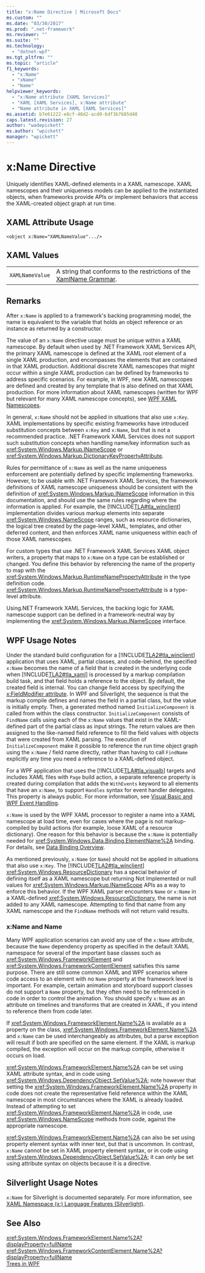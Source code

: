 ```yaml
---
title: "x:Name Directive | Microsoft Docs"
ms.custom: ""
ms.date: "03/30/2017"
ms.prod: ".net-framework"
ms.reviewer: ""
ms.suite: ""
ms.technology: 
  - "dotnet-wpf"
ms.tgt_pltfrm: ""
ms.topic: "article"
f1_keywords: 
  - "x:Name"
  - "xName"
  - "Name"
helpviewer_keywords: 
  - "x:Name attribute [XAML Services]"
  - "XAML [XAML Services], x:Name attribute"
  - "Name attribute in XAML [XAML Services]"
ms.assetid: b7e61222-e8cf-48d2-acd0-6df3b7685d48
caps.latest.revision: 27
author: "wadepickett"
ms.author: "wpickett"
manager: "wpickett"
---
```

# x:Name Directive
Uniquely identifies XAML-defined elements in a XAML namescope. XAML namescopes and their uniqueness models can be applied to the instantiated objects, when frameworks provide APIs or implement behaviors that access the XAML-created object graph at run time.  
  
## XAML Attribute Usage  
  
```xaml  
<object x:Name="XAMLNameValue".../>  
```  
  
## XAML Values  
  
|||  
|-|-|  
|`XAMLNameValue`|A string that conforms to the restrictions of the [XamlName Grammar](../../../docs/framework/xaml-services/xamlname-grammar.md).|  
  
## Remarks  
 After `x:Name` is applied to a framework's backing programming model, the name is equivalent to the variable that holds an object reference or an instance as returned by a constructor.  
  
 The value of an `x:Name` directive usage must be unique within a XAML namescope. By default when used by .NET Framework XAML Services API, the primary XAML namescope is defined at the XAML root element of a single XAML production, and encompasses the elements that are contained in that XAML production. Additional discrete XAML namescopes that might occur within a single XAML production can be defined by frameworks to address specific scenarios. For example, in WPF, new XAML namescopes are defined and created by any template that is also defined on that XAML production. For more information about XAML namescopes (written for WPF but relevant for many XAML namescope concepts), see [WPF XAML Namescopes](../../../docs/framework/wpf/advanced/wpf-xaml-namescopes.md).  
  
 In general, `x:Name` should not be applied in situations that also use `x:Key`. XAML implementations by specific existing frameworks have introduced substitution concepts between `x:Key` and `x:Name`, but that is not a recommended practice. .NET Framework XAML Services does not support such substitution concepts when handling name/key information such as <xref:System.Windows.Markup.INameScope> or <xref:System.Windows.Markup.DictionaryKeyPropertyAttribute>.  
  
 Rules for permittance of `x:Name` as well as the name uniqueness enforcement are potentially defined by specific implementing frameworks. However, to be usable with .NET Framework XAML Services, the framework definitions of XAML namescope uniqueness should be consistent with the definition of <xref:System.Windows.Markup.INameScope> information in this documentation, and should use the same rules regarding where the information is applied. For example, the [!INCLUDE[TLA#tla_winclient](../../../includes/tlasharptla-winclient-md.md)] implementation divides various markup elements into separate <xref:System.Windows.NameScope> ranges, such as resource dictionaries, the logical tree created by the page-level XAML, templates, and other deferred content, and then enforces XAML name uniqueness within each of those XAML namescopes.  
  
 For custom types that use .NET Framework XAML Services XAML object writers, a property that maps to `x:Name` on a type can be established or changed. You define this behavior by referencing the name of the property to map with the <xref:System.Windows.Markup.RuntimeNamePropertyAttribute> in the type definition code.  <xref:System.Windows.Markup.RuntimeNamePropertyAttribute> is a type-level attribute.  
  
 Using.NET Framework XAML Services, the backing logic for XAML namescope support can be defined in a framework-neutral way by implementing the <xref:System.Windows.Markup.INameScope> interface.  
  
## WPF Usage Notes  
 Under the standard build configuration for a [!INCLUDE[TLA2#tla_winclient](../../../includes/tla2sharptla-winclient-md.md)] application that uses XAML, partial classes, and code-behind, the specified `x:Name` becomes the name of a field that is created in the underlying code when [!INCLUDE[TLA2#tla_xaml](../../../includes/tla2sharptla-xaml-md.md)] is processed by a markup compilation build task, and that field holds a reference to the object. By default, the created field is internal. You can change field access by specifying the [x:FieldModifier attribute](../../../docs/framework/xaml-services/x-fieldmodifier-directive.md). In WPF and Silverlight, the sequence is that the markup compile defines and names the field in a partial class, but the value is initially empty. Then, a generated method named `InitializeComponent` is called from within the class constructor. `InitializeComponent` consists of `FindName` calls using each of the `x:Name` values that exist in the XAML-defined part of the partial class as input strings. The return values are then assigned to the like-named field reference to fill the field values with objects that were created from XAML parsing. The execution of `InitializeComponent` make it possible to reference the run time object graph using the `x:Name` / field name directly, rather than having to call `FindName` explicitly any time you need a reference to a XAML-defined object.  
  
 For a WPF application that uses the [!INCLUDE[TLA#tla_visualb](../../../includes/tlasharptla-visualb-md.md)] targets and includes XAML files with `Page` build action, a separate reference property is created during compilation that adds the `WithEvents` keyword to all elements that have an `x:Name`, to support `Handles` syntax for event handler delegates. This property is always public. For more information, see [Visual Basic and WPF Event Handling](../../../docs/framework/wpf/advanced/visual-basic-and-wpf-event-handling.md).  
  
 `x:Name` is used by the WPF XAML processor to register a name into a XAML namescope at load time, even for cases where the page is not markup-compiled by build actions (for example, loose XAML of a resource dictionary). One reason for this behavior is because the `x:Name` is potentially needed for <xref:System.Windows.Data.Binding.ElementName%2A> binding. For details, see [Data Binding Overview](../../../docs/framework/wpf/data/data-binding-overview.md).  
  
 As mentioned previously, `x:Name` (or `Name`) should not be applied in situations that also use `x:Key`. The [!INCLUDE[TLA2#tla_winclient](../../../includes/tla2sharptla-winclient-md.md)] <xref:System.Windows.ResourceDictionary> has a special behavior of defining itself as a XAML namescope but returning Not Implemented or null values for <xref:System.Windows.Markup.INameScope> APIs as a way to enforce this behavior. If the WPF XAML parser encounters `Name` or `x:Name` in a XAML-defined <xref:System.Windows.ResourceDictionary>, the name is not added to any XAML namescope. Attempting to find that name from any XAML namescope and the `FindName` methods will not return valid results.  
  
### x:Name and Name  
 Many WPF application scenarios can avoid any use of the `x:Name` attribute, because the `Name` dependency property as specified in the default XAML namespace for several of the important base classes such as <xref:System.Windows.FrameworkElement> and <xref:System.Windows.FrameworkContentElement> satisfies this same purpose. There are still some common XAML and WPF scenarios where code access to an element with no `Name` property at the framework level is important. For example, certain animation and storyboard support classes do not support a `Name` property, but they often need to be referenced in code in order to control the animation. You should specify `x:Name` as an attribute on timelines and transforms that are created in XAML, if you intend to reference them from code later.  
  
 If <xref:System.Windows.FrameworkElement.Name%2A> is available as a property on the class, <xref:System.Windows.FrameworkElement.Name%2A> and `x:Name` can be used interchangeably as attributes, but a parse exception will result if both are specified on the same element. If the XAML is markup compiled, the exception will occur on the markup compile, otherwise it occurs on load.  
  
 <xref:System.Windows.FrameworkElement.Name%2A> can be set using XAML attribute syntax, and in code using <xref:System.Windows.DependencyObject.SetValue%2A>; note however that setting the <xref:System.Windows.FrameworkElement.Name%2A> property in code does not create the representative field reference within the XAML namescope in most circumstances where the XAML is already loaded. Instead of attempting to set <xref:System.Windows.FrameworkElement.Name%2A> in code, use <xref:System.Windows.NameScope> methods from code, against the appropriate namescope.  
  
 <xref:System.Windows.FrameworkElement.Name%2A> can also be set using property element syntax with inner text, but that is uncommon. In contrast, `x:Name` cannot be set in XAML property element syntax, or in code using <xref:System.Windows.DependencyObject.SetValue%2A>; it can only be set using attribute syntax on objects because it is a directive.  
  
## Silverlight Usage Notes  
 `x:Name` for Silverlight is documented separately. For more information, see [XAML Namespace (x:) Language Features (Silverlight)](http://go.microsoft.com/fwlink/?LinkId=199081).  
  
## See Also  
 <xref:System.Windows.FrameworkElement.Name%2A?displayProperty=fullName>   
 <xref:System.Windows.FrameworkContentElement.Name%2A?displayProperty=fullName>   
 [Trees in WPF](../../../docs/framework/wpf/advanced/trees-in-wpf.md)
